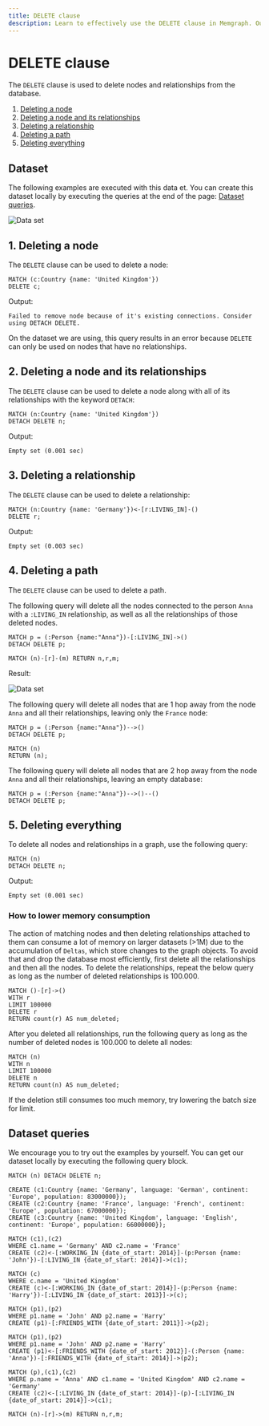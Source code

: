 ```yaml
---
title: DELETE clause
description: Learn to effectively use the DELETE clause in Memgraph. Our comprehensive documentation ensures competent data management for graph computing.
---
```


# DELETE clause

The `DELETE` clause is used to delete nodes and relationships from the database.

1. [Deleting a node](#1-deleting-a-node) <br />
2. [Deleting a node and its relationships](#2-deleting-a-node-and-its-relationships) <br />
3. [Deleting a relationship](#3-deleting-a-relationship) <br />
4. [Deleting a path](#4-deleting-a-path) <br />
5. [Deleting everything](#4-deleting-everything)

## Dataset

The following examples are executed with this data et. You can create this dataset
locally by executing the queries at the end of the page: [Dataset queries](#dataset-queries).

![Data set](/pages/querying/clauses/data_set.png)

## 1. Deleting a node

The `DELETE` clause can be used to delete a node:

```cypher
MATCH (c:Country {name: 'United Kingdom'})
DELETE c;
```

Output:

```nocopy
Failed to remove node because of it's existing connections. Consider using DETACH DELETE.
```

On the dataset we are using, this query results in an error because `DELETE`
can only be used on nodes that have no relationships.

## 2. Deleting a node and its relationships

The `DELETE` clause can be used to delete a node along with all of its
relationships with the keyword `DETACH`:

```cypher
MATCH (n:Country {name: 'United Kingdom'})
DETACH DELETE n;
```

Output:

```nocopy
Empty set (0.001 sec)
```

## 3. Deleting a relationship

The `DELETE` clause can be used to delete a relationship:

```cypher
MATCH (n:Country {name: 'Germany'})<-[r:LIVING_IN]-()
DELETE r;
```

Output:

```nocopy
Empty set (0.003 sec)
```

## 4. Deleting a path

The `DELETE` clause can be used to delete a path.

The following query will delete all the nodes connected to the person `Anna`
with a `:LIVING_IN` relationship, as well as all the relationships of those
deleted nodes. 

```
MATCH p = (:Person {name:"Anna"})-[:LIVING_IN]->()
DETACH DELETE p;

MATCH (n)-[r]-(m) RETURN n,r,m;
```

Result:

![Data set](/pages/querying/clauses/DELETE/living_in_path.png)

The following query will delete all nodes that are 1 hop away from the node
`Anna` and all their relationships, leaving only the `France` node: 

```
MATCH p = (:Person {name:"Anna"})-->()
DETACH DELETE p;

MATCH (n)
RETURN (n);
```

The following query will delete all nodes that are 2 hop away from the node
`Anna` and all their relationships, leaving an empty database: 

```
MATCH p = (:Person {name:"Anna"})-->()--()
DETACH DELETE p;
```

## 5. Deleting everything

To delete all nodes and relationships in a graph, use the following query:

```cypher
MATCH (n)
DETACH DELETE n;
```

Output:

```nocopy
Empty set (0.001 sec)
```

### How to lower memory consumption

The action of matching nodes and then deleting relationships attached to them can consume a lot of memory on larger datasets (>1M) due to the accumulation of `Deltas`, which store changes to the graph objects. To avoid that and drop the database most efficiently, first delete all the relationships and then all the nodes. To delete the relationships, repeat the below query as long as the number of deleted relationships is 100.000. 

```cypher
MATCH ()-[r]->()
WITH r
LIMIT 100000
DELETE r
RETURN count(r) AS num_deleted;
```

After you deleted all relationships, run the following query as long as the number of deleted nodes is 100.000 to delete all nodes:

```cypher
MATCH (n)
WITH n
LIMIT 100000
DELETE n
RETURN count(n) AS num_deleted;
```

If the deletion still consumes too much memory, try lowering the batch size for limit. 

## Dataset queries

We encourage you to try out the examples by yourself.
You can get our dataset locally by executing the following query block.

```cypher
MATCH (n) DETACH DELETE n;

CREATE (c1:Country {name: 'Germany', language: 'German', continent: 'Europe', population: 83000000});
CREATE (c2:Country {name: 'France', language: 'French', continent: 'Europe', population: 67000000});
CREATE (c3:Country {name: 'United Kingdom', language: 'English', continent: 'Europe', population: 66000000});

MATCH (c1),(c2)
WHERE c1.name = 'Germany' AND c2.name = 'France'
CREATE (c2)<-[:WORKING_IN {date_of_start: 2014}]-(p:Person {name: 'John'})-[:LIVING_IN {date_of_start: 2014}]->(c1);

MATCH (c)
WHERE c.name = 'United Kingdom'
CREATE (c)<-[:WORKING_IN {date_of_start: 2014}]-(p:Person {name: 'Harry'})-[:LIVING_IN {date_of_start: 2013}]->(c);

MATCH (p1),(p2)
WHERE p1.name = 'John' AND p2.name = 'Harry'
CREATE (p1)-[:FRIENDS_WITH {date_of_start: 2011}]->(p2);

MATCH (p1),(p2)
WHERE p1.name = 'John' AND p2.name = 'Harry'
CREATE (p1)<-[:FRIENDS_WITH {date_of_start: 2012}]-(:Person {name: 'Anna'})-[:FRIENDS_WITH {date_of_start: 2014}]->(p2);

MATCH (p),(c1),(c2)
WHERE p.name = 'Anna' AND c1.name = 'United Kingdom' AND c2.name = 'Germany'
CREATE (c2)<-[:LIVING_IN {date_of_start: 2014}]-(p)-[:LIVING_IN {date_of_start: 2014}]->(c1);

MATCH (n)-[r]->(m) RETURN n,r,m;
```
